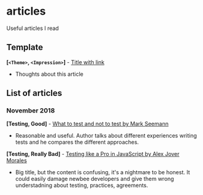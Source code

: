 # articles
Useful articles I read

## Template

**[`<Theme>`, `<Impression>`]** - [Title with link](https://github.com/usehotkey/articles)
- Thoughts about this article

## List of articles

### November 2018 

**[Testing, Good]** - [What to test and not to test by Mark Seemann](http://blog.ploeh.dk/2018/11/12/what-to-test-and-not-to-test/)
- Reasonable and useful. Author talks about different experiences writing tests and he compares the different approaches.

**[Testing,  Really Bad]** - [Testing like a Pro in JavaScript by Alex Jover Morales](https://vueschool.io/articles/vuejs-tutorials/testing-in-javascript/)
- Big title, but the content is confusing, it's a nightmare to be honest. It could easily damage newbee developers and give them wrong understadning about testing, practices, agreements.
